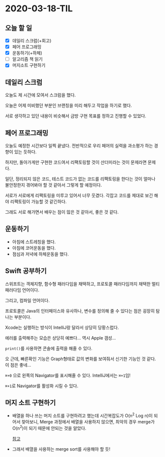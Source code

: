 # 2020-03-18-TIL

## 오늘 할 일

- [x] 데일리 스크럼(+회고)
- [x] 페어 프로그래밍
- [x] 운동하기(+하체)
- [ ] 알고리즘 책 읽기
- [x] 머지소트 구현하기

## 데일리 스크럼

오늘도 제 시간에 모여서 스크럼을 했다.

오늘은 어제 미비했던 부분인 브랜칭을 미리 해두고 작업을 하기로 했다.

서로 생각하고 있던 내용이 비슷해서 금방 구현 목표를 정하고 진행할 수 있었다.

## 페어 프로그래밍

오늘도 예정한 시간보다 일찍 끝냈다. 전반적으로 우리 페어의 실력을 과소평가 하는 경향이 있는 듯하다.

하지만, 돌아가게만 구현한 코드여서 리팩토링할 것이 산더미라는 것이 문제라면 문제다.

일단, 정리되지 않은 코드, 테스트 코드가 없는 코드를 리팩토링을 한다는 것이 얼마나 불안정한지 겪어봐야 할 것 같아서 그렇게 할 예정이다.

서로가 서로에게 리팩토링을 미루고 있어서 너무 웃겼다. 각잡고 코드를 제대로 보긴 해야 리팩토링이 가능할 것 같긴하다.

그래도 서로 해가면서 배우는 점이 많은 것 같아서, 좋은 것 같다.

## 운동하기

- 아침에 스트레칭을 했다.
- 아침에 코어운동을 했다.
- 점심과 저녁에 하체운동을 했다.

## Swift 공부하기

스위프트는 객체지향, 함수형 패러다임을 채택하고, 프로토콜 패러다임까지 채택한 멀티 패러다임 언어이다.

그리고, 컴파일 언어이다.

프로토콜은 Java의 인터페이스와 유사하나, 변수를 정의해 줄 수 있다는 점은 굉장히 탐나는 부분이다.

Xcode는 실행하는 방식이 IntelliJ랑 달라서 상당히 당황스럽다.

에러를 출력해주는 모습은 상당히 예쁘다... 역시 Apple 갬성...

`print()`를 사용하면 콘솔에 출력을 해줄 수 있다.

오 근데, 빠른확인 기능은 Graph형태로 값의 변화를 보여줘서 신기한 기능인 것 같다. 이 점은 좋네...

`⌘+0` 으로 왼쪽의 Navigator를 표시해줄 수 있다. IntelliJ에서는 `⌘+1`임!

`⌘+1`로 Navigator를 활성화 시킬 수 있다.

## 머지 소트 구현하기

- 배열을 하나 쓰는 머지 소트를 구현하려고 했는데 시간복잡도가 O(n<sup>2</sup> Log n)이 되어서 찾아보니, Merge 과정에서 배열을 사용하지 않으면, 최악의 경우 merge가 O(n<sup>2</sup>)이 되기 때문에 안되는 것을 알았다.

  [참고](https://stackoverflow.com/questions/2571049/how-to-sort-in-place-using-the-merge-sort-algorithm)

- 그래서 배열을 사용하는 merge sort를 사용해야 할 듯!


